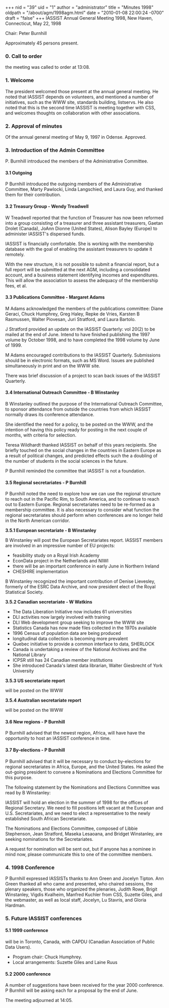 +++
nid = "39"
uid = "1"
author = "administrator"
title = "Minutes 1998"
oldpath = "/about/agm/1998agm.html"
date = "2010-01-08 22:00:24 -0700"
draft = "false"
+++
IASSIST Annual General Meeting 1998, New Haven, Connecticut, May 22,
1998

Chair: Peter Burnhill

Approximately 45 persons present.

### 0. Call to order

the meeting was called to order at 13:08.

### 1. Welcome

The president welcomed those present at the annual general meeting. He
noted that IASSIST depends on volunteers, and mentioned a number of
initiatives, such as the WWW site, standards building, listservs. He
also noted that this is the second time IASSIST is meeting together with
CSS, and welcomes thoughts on collaboration with other associations.

### 2. Approval of minutes

Of the annual general meeting of May 9, 1997 in Odense. Approved.

### 3. Introduction of the Admin Committee

P. Burnhill introduced the members of the Administrative Committee.

#### 3.1 Outgoing

P Burnhill introduced the outgoing members of the Administrative
Committee, Marty Pawlocki, Linda Langschied, and Laura Guy, and thanked
them for their contribution.

#### 3.2 Treasury Group - Wendy Treadwell

W Treadwell reported that the function of Treasurer has now been
reformed into a group consisting of a treasurer and three assistant
treasurers, Gaetan Drolet (Canada), JoAnn Dionne (United States), Alison
Bayley (Europe) to administer IASSIST's dispersed funds.

IASSIST is financially comfortable. She is working with the membership
database with the goal of enabling the assistant treasurers to update it
remotely.

With the new structure, it is not possible to submit a financial report,
but a full report will be submitted at the next AGM, including a
consolidated account, and a business statement identifying incomes and
expenditures. This will allow the association to assess the adequacy of
the membership fees, et al.

#### 3.3 Publications Committee - Margaret Adams

M Adams acknowledged the members of the publications committee: Diane
Geraci, Chuck Humphrey, Greg Haley, Repke de Vries, Karsten B Rasmussen,
Walter Piovesan, Juri Stratford, and Laura Bartolo.

J Stratford provided an update on the IASSIST Quarterly: vol 20(2) to be
mailed at the end of June. Intend to have finished publishing the 1997
volume by October 1998, and to have completed the 1998 volume by June of
1999.

M Adams encouraged contributions to the IASSIST Quarterly. Submissions
should be in electronic formats, such as MS Word. Issues are published
simultaneously in print and on the WWW site.

There was brief discussion of a project to scan back issues of the
IASSIST Quarterly.

#### 3.4 International Outreach Committee - B Winstanley

B Winstanley outlined the purpose of the International Outreach
Committee, to sponsor attendance from outside the countries from which
IASSIST normally draws its conference attendance.

She identified the need for a policy, to be posted on the WWW, and the
intention of having this policy ready for posting in the next couple of
months, with criteria for selection.

Teresa Wildhardt thanked IASSIST on behalf of this years recipients. She
briefly touched on the social changes in the countries in Eastern Europe
as a result of political changes, and predicted effects such the a
doubling of the number of students in the social sciences in the future.

P Burnhill reminded the committee that IASSIST is not a foundation.

#### 3.5 Regional secretariates - P Burnhill

P Burnhill noted the need to explore how we can use the regional
structure to reach out in the Pacific Rim, to South America, and to
continue to reach out to Eastern Europe. Regional secretariates need to
be re-formed as a membership committee. It is also necessary to consider
what function the regional secretariates should perform when conferences
are no longer held in the North American corridor.

**3.5.1 European secretariate - B Winstanley**

B Winstanley will post the European Secretariates report. IASSIST
members are involved in an impressive number of EU projects:

-   feasibility study on a Royal Irish Academy
-   EconData project in the Netherlands and NIWI
-   there will be an important conference in early June in Northern
    Ireland
-   CHESHIRE implementation

B Winstanley recognized the important contribution of Denise Lievesley,
formerly of the ESRC Data Archive, and now president elect of the Royal
Statistical Society.

**3.5.2 Canadian secretariate - W Watkins**

-   The Data Liberation Initiative now includes 61 universities
-   DLI activities now largely involved with training
-   DLI Web development group seeking to improve the WWW site
-   Statistics Canada has now made files collected in the 1970s
    available
-   1996 Census of population data are being produced
-   longitudinal data collection is becoming more prevalent
-   Quebec initiative to provide a common interface to data, SHERLOCK
-   Canada is undertaking a review of the National Archives and the
    National Library
-   ICPSR still has 24 Canadian member institutions
-   She introduced Canada's latest data librarian, Walter Giesbrecht of
    York University

**3.5.3 US secretariate report**

will be posted on the WWW

**3.5.4 Australian secretariate report**

will be posted on the WWW

#### 3.6 New regions - P Burnhill

P Burnhill advised that the newest region, Africa, will have have the
opportunity to host an IASSIST conference in time.

#### 3.7 By-elections - P Burnhill

P Burnhill advised that it will be necessary to conduct by-elections for
regional secretariates in Africa, Europe, and the United States. He
asked the out-going president to convene a Nominations and Elections
Committee for this purpose.

The following statement by the Nominations and Elections Committee was
read by B Winstanley:

IASSIST will hold an election in the summer of 1998 for the offices of
Regional Secretary. We need to fill positions left vacant at the
European and U.S. Secretariates, and we need to elect a representative
to the newly established South African Secretariate.

The Nominations and Elections Committee, composed of Libbie Stephenson,
Jean Stratford, Maseka Lesaoana, and Bridget Winstanley, are seeking
nominations for the Secretariates.

A request for nomination will be sent out, but if anyone has a nominee
in mind now, please communicate this to one of the committee members.

### 4. 1998 Conference

P Burnhill expressed IASSISTs thanks to Ann Green and Jocelyn Tipton.
Ann Green thanked all who came and presented, who chaired sessions, the
plenary speakers, those who organized the plenaries, Judith Rowe, Brigit
Winstanley, Vigdis Kvalheim, Manfred Kuchler from CSS, Suzette Giles,
and the webmaster, as well as local staff, Jocelyn, Lu Stavris, and
Gloria Hardman.

### 5. Future IASSIST conferences

#### 5.1 1999 conference

will be in Toronto, Canada, with CAPDU (Canadian Association of Public
Data Users).

-   Program chair: Chuck Humphrey.
-   Local arrangements: Suzette Giles and Laine Ruus

#### 5.2 2000 conference

A number of suggestions have been received for the year 2000 conference.
P Burnhill will be asking each for a proposal by the end of June.

The meeting adjourned at 14:05.
